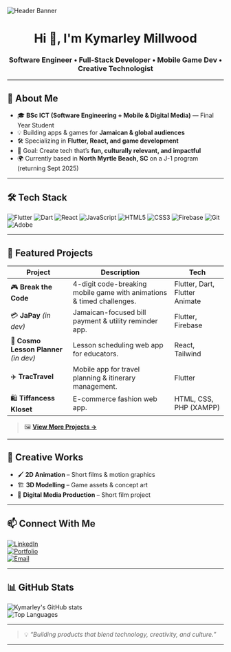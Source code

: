 <!-- Banner -->
![Header Banner](https://your-image-link-here)  
<!-- Tip: Use a wide banner showing your dev style or brand -->

<h1 align="center">Hi 👋, I'm Kymarley Millwood</h1>
<h3 align="center">Software Engineer • Full-Stack Developer • Mobile Game Dev • Creative Technologist</h3>


---

## 🚀 About Me
- 🎓 **BSc ICT (Software Engineering + Mobile & Digital Media)** — Final Year Student  
- 💡 Building apps & games for **Jamaican & global audiences**  
- 🛠 Specializing in **Flutter, React, and game development**  
- 🎯 Goal: Create tech that’s **fun, culturally relevant, and impactful**  
- 🌍 Currently based in **North Myrtle Beach, SC** on a J-1 program (returning Sept 2025)

---

## 🛠 Tech Stack
![Flutter](https://img.shields.io/badge/Flutter-02569B?style=for-the-badge&logo=flutter&logoColor=white)
![Dart](https://img.shields.io/badge/Dart-0175C2?style=for-the-badge&logo=dart&logoColor=white)
![React](https://img.shields.io/badge/React-20232A?style=for-the-badge&logo=react&logoColor=61DAFB)
![JavaScript](https://img.shields.io/badge/JavaScript-323330?style=for-the-badge&logo=javascript&logoColor=F7DF1E)
![HTML5](https://img.shields.io/badge/HTML5-E34F26?style=for-the-badge&logo=html5&logoColor=white)
![CSS3](https://img.shields.io/badge/CSS3-1572B6?style=for-the-badge&logo=css3&logoColor=white)
![Firebase](https://img.shields.io/badge/Firebase-FFCA28?style=for-the-badge&logo=firebase&logoColor=black)
![Git](https://img.shields.io/badge/Git-F05032?style=for-the-badge&logo=git&logoColor=white)
![Adobe](https://img.shields.io/badge/Adobe%20Suite-FF0000?style=for-the-badge&logo=adobe&logoColor=white)

---

## 📌 Featured Projects
| Project | Description | Tech |
| ------- | ----------- | ---- |
| 🎮 **Break the Code** | 4-digit code-breaking mobile game with animations & timed challenges. | Flutter, Dart, Flutter Animate |
| 💳 **JaPay** *(in dev)* | Jamaican-focused bill payment & utility reminder app. | Flutter, Firebase |
| 📅 **Cosmo Lesson Planner** *(in dev)* | Lesson scheduling web app for educators. | React, Tailwind |
| ✈️ **TracTravel** | Mobile app for travel planning & itinerary management. | Flutter |
| 🛍 **Tiffancess Kloset** | E-commerce fashion web app. | HTML, CSS, PHP (XAMPP) |

> 🖼 **[View More Projects →](https://github.com/Goldii?tab=repositories)**

---

## 🎨 Creative Works
- 🖌 **2D Animation** – Short films & motion graphics
- 🏗 **3D Modelling** – Game assets & concept art
- 🎥 **Digital Media Production** – Short film project

---

## 📫 Connect With Me
[![LinkedIn](https://img.shields.io/badge/LinkedIn-0A66C2?style=for-the-badge&logo=linkedin&logoColor=white)](https://linkedin.com/in/your-link)  
[![Portfolio](https://img.shields.io/badge/Portfolio-000000?style=for-the-badge&logo=About.me&logoColor=white)](https://your-portfolio-link)  
[![Email](https://img.shields.io/badge/Email-D14836?style=for-the-badge&logo=gmail&logoColor=white)](mailto:your.email@gmail.com)  

---

## 📊 GitHub Stats
![Kymarley's GitHub stats](https://github-readme-stats.vercel.app/api?username=Kymarley&show_icons=true&theme=radical)  
![Top Languages](https://github-readme-stats.vercel.app/api/top-langs/?username=Kymarley&layout=compact&theme=radical)

---

> 💡 *“Building products that blend technology, creativity, and culture.”*

---
